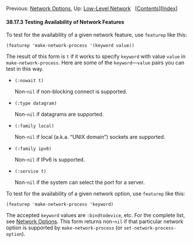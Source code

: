 <!-- This is the GNU Emacs Lisp Reference Manual
corresponding to Emacs version 27.2.

Copyright (C) 1990-1996, 1998-2021 Free Software Foundation,
Inc.

Permission is granted to copy, distribute and/or modify this document
under the terms of the GNU Free Documentation License, Version 1.3 or
any later version published by the Free Software Foundation; with the
Invariant Sections being "GNU General Public License," with the
Front-Cover Texts being "A GNU Manual," and with the Back-Cover
Texts as in (a) below.  A copy of the license is included in the
section entitled "GNU Free Documentation License."

(a) The FSF's Back-Cover Text is: "You have the freedom to copy and
modify this GNU manual.  Buying copies from the FSF supports it in
developing GNU and promoting software freedom." -->

<!-- Created by GNU Texinfo 6.7, http://www.gnu.org/software/texinfo/ -->

Previous: [Network Options](Network-Options.html), Up: [Low-Level Network](Low_002dLevel-Network.html)   \[[Contents](index.html#SEC_Contents "Table of contents")]\[[Index](Index.html "Index")]

#### 38.17.3 Testing Availability of Network Features

To test for the availability of a given network feature, use `featurep` like this:

    (featurep 'make-network-process '(keyword value))

The result of this form is `t` if it works to specify `keyword` with value `value` in `make-network-process`. Here are some of the `keyword`—`value` pairs you can test in this way.

*   `(:nowait t)`

    Non-`nil` if non-blocking connect is supported.

*   `(:type datagram)`

    Non-`nil` if datagrams are supported.

*   `(:family local)`

    Non-`nil` if local (a.k.a. “UNIX domain”) sockets are supported.

*   `(:family ipv6)`

    Non-`nil` if IPv6 is supported.

*   `(:service t)`

    Non-`nil` if the system can select the port for a server.

To test for the availability of a given network option, use `featurep` like this:

    (featurep 'make-network-process 'keyword)

The accepted `keyword` values are `:bindtodevice`, etc. For the complete list, see [Network Options](Network-Options.html). This form returns non-`nil` if that particular network option is supported by `make-network-process` (or `set-network-process-option`).
